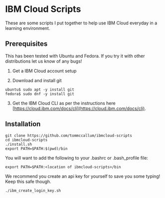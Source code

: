 # IBM Cloud Scripts

These are some scripts I put together to help use IBM Cloud everyday in a learning environment.

## Prerequisites

This has been tested with Ubuntu and Fedora.  If you try it with other distributions let us know of any bugs!

1. Get a IBM Cloud account setup

2. Download and install git
```
ubuntu$ sudo apt -y install git
fedora$ sudo dnf -y install git
```

3. Get the IBM Cloud CLI as per the instructions here [https://cloud.ibm.com/docs/cli](https://cloud.ibm.com/docs/cli).

## Installation

```
git clone https://github.com/tommccallum/ibmcloud-scripts
cd ibmcloud-scripts
./install.sh
export PATH=$PATH:$(pwd)/bin
```

You will want to add the following to your .bashrc or .bash_profile file:
```
export PATH=$PATH:<location of ibmcloud-scripts>/bin
```

We recommend you create an api key for yourself to save you some typing!  Keep this safe though.

```
./ibm_create_login_key.sh
```



